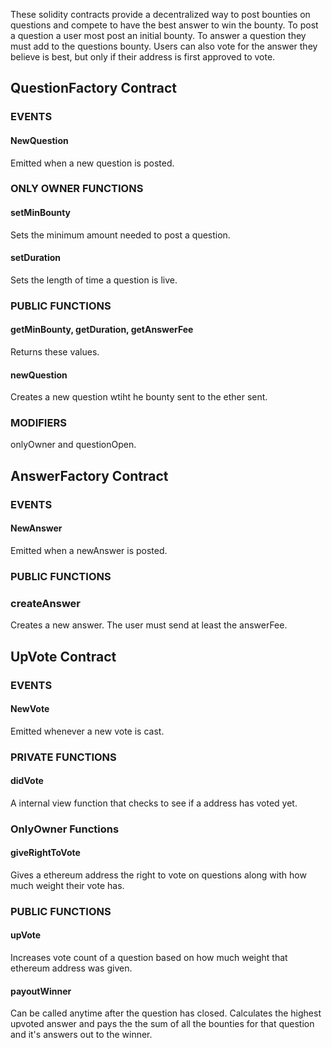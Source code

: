 These solidity contracts provide a decentralized way to post bounties on questions and compete to have the best answer to win the bounty.  To post a question a user most post an initial bounty.  To answer a question they must add to the questions bounty.   Users can also vote for the answer they believe is best, but only if their address is first approved to vote.

## QuestionFactory Contract

### EVENTS

#### NewQuestion

Emitted when a new question is posted.

### ONLY OWNER FUNCTIONS

#### setMinBounty

Sets the minimum amount needed to post a question.

#### setDuration

Sets the length of time a question is live.

### PUBLIC FUNCTIONS

#### getMinBounty, getDuration, getAnswerFee

Returns these values.

#### newQuestion

Creates a new question wtiht he bounty sent to the ether sent.

### MODIFIERS

onlyOwner and questionOpen.

## AnswerFactory Contract

### EVENTS

#### NewAnswer

Emitted when a newAnswer is posted.

### PUBLIC FUNCTIONS

### createAnswer

Creates a new answer.  The user must send at least the answerFee.

## UpVote Contract

### EVENTS

#### NewVote

Emitted whenever a new vote is cast.

### PRIVATE FUNCTIONS

#### didVote

A internal view function that checks to see if a address has voted yet.

### OnlyOwner Functions

#### giveRightToVote

Gives a ethereum address the right to vote on questions along with how much weight their vote has.

### PUBLIC FUNCTIONS

#### upVote

Increases vote count of a question based on how much weight that ethereum address was given.

#### payoutWinner

Can be called anytime after the question has closed.  Calculates the highest upvoted answer and pays the the sum of all the bounties for that question and it's answers out to the winner.
